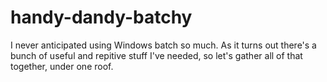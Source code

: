 # handy-dandy-batchy
I never anticipated using Windows batch so much. As it turns out there's a bunch of useful and repitive stuff I've needed, so let's gather all of that together, under one roof.
